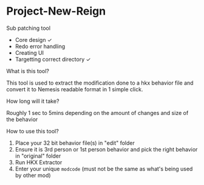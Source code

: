 # Project-New-Reign
Sub patching tool

- Core design ✓
- Redo error handling
- Creating UI
- Targetting correct directory ✓

What is this tool?

This tool is used to extract the modification done to a hkx behavior file and convert it to Nemesis readable format in 1 simple click.


How long will it take?

Roughly 1 sec to 5mins depending on the amount of changes and size of the behavior


How to use this tool?

1. Place your 32 bit behavior file(s) in "edit" folder
2. Ensure it is 3rd person or 1st person behavior and pick the right behavior in "original" folder
3. Run HKX Extractor
4. Enter your unique `modcode` (must not be the same as what's being used by other mod)
